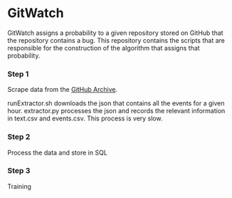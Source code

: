 # GitWatch

GitWatch assigns a probability to a given repository stored on GitHub that the repository
contains a bug.
This repository contains the scripts that are responsible for the construction of the 
algorithm that assigns that probability.

### Step 1

Scrape data from the [GitHub Archive](githubarchive.org).

runExtractor.sh downloads the json that contains all the events for a given hour.
extractor.py processes the json and records the relevant information in text.csv and events.csv.
This process is very slow.

### Step 2

Process the data and store in SQL


### Step 3
Training


